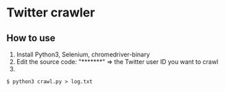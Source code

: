 # Twitter crawler

## How to use

1. Install Python3, Selenium, chromedriver-binary
1. Edit the source code: "*******" => the Twitter user ID you want to crawl
1.

    $ python3 crawl.py > log.txt
   
    